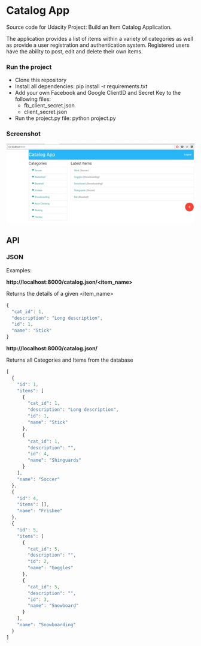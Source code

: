 # Catalog App #

Source code for Udacity Project: Build an Item Catalog Application.

The application provides a list of items within a variety of categories as well as provide a user registration and authentication system. Registered users have the ability to post, edit and delete their own items.

### Run the project ###
* Clone this repository
* Install all dependencies: pip install -r requirements.txt
* Add your own Facebook and Google ClientID and Secret Key to the following files:
    * fb_client_secret.json
    * client_secret.json
* Run the project.py file: python project.py

### Screenshot ###
![Alt text](https://raw.githubusercontent.com/jonathanfmachado/udacity-item-catalog-app/master/thumbnail.png)

## API ##
### JSON ###
Examples:

**http://localhost:8000/catalog.json/<item_name>**

Returns the details of a given <item_name>
```javascript
{
  "cat_id": 1,
  "description": "Long description",
  "id": 1,
  "name": "Stick"
}
```

**http://localhost:8000/catalog.json/**

Returns all Categories and Items from the database
```javascript
[
  {
    "id": 1,
    "items": [
      {
        "cat_id": 1,
        "description": "Long description",
        "id": 1,
        "name": "Stick"
      },
      {
        "cat_id": 1,
        "description": "",
        "id": 4,
        "name": "Shinguards"
      }
    ],
    "name": "Soccer"
  },
  {
    "id": 4,
    "items": [],
    "name": "Frisbee"
  },
  {
    "id": 5,
    "items": [
      {
        "cat_id": 5,
        "description": "",
        "id": 2,
        "name": "Goggles"
      },
      {
        "cat_id": 5,
        "description": "",
        "id": 3,
        "name": "Snowboard"
      }
    ],
    "name": "Snowboarding"
  }
]
```
